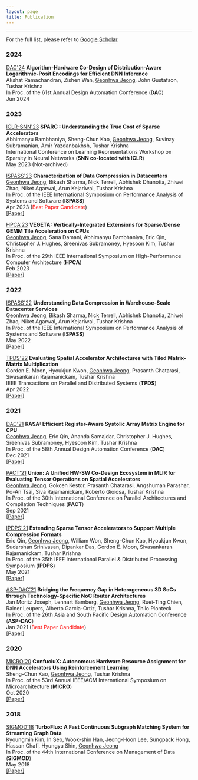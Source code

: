 ```yaml
---
layout: page
title: Publication
---
```

-------------------------------------------------------
For the full list, please refer to [Google Scholar](https://scholar.google.com/citations?user=pdjfuqwAAAAJ&hl=en).

### 2024

<a class="badge-base badge-dac" href="https://ispass.org/ispass2023/" target="_blank">DAC'24</a> **Algorithm-Hardware Co-Design of Distribution-Aware Logarithmic-Posit Encodings for Efficient DNN Inference**  
Akshat Ramachandran, Zishen Wan, <ins>Geonhwa Jeong</ins>, John Gustafson, Tushar Krishna  
In Proc. of the 61st Annual Design Automation Conference (**DAC**)   
Jun 2024  

### 2023 

<a class="badge-base badge-iclr" href="https://www.sparseneural.net/home" target="_blank">ICLR-SNN'23</a> **SPARC : Understanding the True Cost of Sparse Accelerators**  
Abhimanyu Bambhaniya, Sheng-Chun Kao, <ins>Geonhwa Jeong</ins>, Suvinay Subramanian, Amir Yazdanbakhsh, Tushar Krishna  
International Conference on Learning Representations Workshop on Sparsity in Neural Networks (**SNN co-located with ICLR**)   
May 2023 (Not-archived)

<a class="badge-base badge-ispass" href="https://ispass.org/ispass2023/" target="_blank">ISPASS'23</a> **Characterization of Data Compression in Datacenters**  
<ins>Geonhwa Jeong</ins>, Bikash Sharma, Nick Terrell, Abhishek Dhanotia, Zhiwei Zhao, Niket Agarwal, Arun Kejariwal, Tushar Krishna  
In Proc. of the IEEE International Symposium on Performance Analysis of Systems and Software (**ISPASS**)   
Apr 2023 (<span style="color:red">Best Paper Candidate</span>)  
[[Paper]](https://ieeexplore.ieee.org/document/10158161)

<a class="badge-base badge-hpca" href="https://hpca-conf.org/2023/" target="_blank">HPCA'23</a> **VEGETA: Vertically-Integrated Extensions for Sparse/Dense GEMM Tile Acceleration on CPUs**  
<ins>Geonhwa Jeong</ins>, Sana Damani, Abhimanyu Bambhaniya, Eric Qin, Christopher J. Hughes, Sreenivas Subramoney, Hyesoon Kim, Tushar Krishna  
In Proc. of the 29th IEEE International Symposium on High-Performance Computer Architecture (**HPCA**)  
Feb 2023  
[[Paper]](https://ieeexplore.ieee.org/document/10071058)

### 2022

<a class="badge-base badge-ispass" href="https://ispass.org/ispass2022/" target="_blank">ISPASS'22</a> **Understanding Data Compression in Warehouse-Scale Datacenter Services**  
<ins>Geonhwa Jeong</ins>, Bikash Sharma, Nick Terrell, Abhishek Dhanotia, Zhiwei Zhao, Niket Agarwal, Arun Kejariwal, Tushar Krishna  
In Proc. of the IEEE International Symposium on Performance Analysis of Systems and Software (**ISPASS**)   
May 2022  
[[Paper]](https://ieeexplore.ieee.org/document/9804641/)

<a class="badge-base badge-tpds" href="https://www.computer.org/csdl/journal/td" target="_blank">TPDS'22</a> **Evaluating Spatial Accelerator Architectures with Tiled Matrix-Matrix Multiplication**  
Gordon E. Moon, Hyoukjun Kwon, <ins>Geonhwa Jeong</ins>, Prasanth Chatarasi, Sivasankaran Rajamanickam, Tushar Krishna  
IEEE Transactions on Parallel and Distributed Systems (**TPDS**)      
Apr 2022   
[[Paper]](https://ieeexplore.ieee.org/document/9511786)

### 2021

<a class="badge-base badge-dac" href="https://www.dac.com/" target="_blank">DAC'21</a> **RASA: Efficient Register-Aware Systolic Array Matrix Engine for CPU**  
<ins>Geonhwa Jeong</ins>, Eric Qin, Ananda Samajdar, Christopher J. Hughes, Sreenivas Subramoney, Hyesoon Kim, Tushar Krishna  
In Proc. of the 58th Annual Design Automation Conference (**DAC**)   
Dec 2021  
[[Paper]](https://ieeexplore.ieee.org/document/9586257)

<a class="badge-base badge-pact" href="http://pact21.snu.ac.kr/" target="_blank">PACT'21</a> **Union: A Unified HW-SW Co-Design Ecosystem in MLIR for Evaluating Tensor Operations on Spatial Accelerators**  
<ins>Geonhwa Jeong</ins>, Gokcen Kestor, Prasanth Chatarasi, Angshuman Parashar, Po-An Tsai, Siva Rajamanickam, Roberto Gioiosa, Tushar Krishna  
In Proc. of the 30th International Conference on Parallel Architectures and Compilation Techniques (**PACT**)   
Sep 2021  
[[Paper]](https://ieeexplore.ieee.org/document/9563040)

<a class="badge-base badge-ipdps" href="https://www.ipdps.org/" target="_blank">IPDPS'21</a> **Extending Sparse Tensor Accelerators to Support Multiple Compression Formats**  
Eric Qin, <ins>Geonhwa Jeong</ins>, William Won, Sheng-Chun Kao, Hyoukjun Kwon, Sudarshan Srinivasan, Dipankar Das, Gordon E. Moon, Sivasankaran Rajamanickam, Tushar Krishna  
In Proc. of the 35th IEEE International Parallel & Distributed Processing Symposium (**IPDPS**)   
May 2021  
[[Paper]](https://arxiv.org/pdf/2103.10452.pdf)

<a class="badge-base badge-aspdac" href="http://www.aspdac.com/aspdac2021/" target="_blank">ASP-DAC'21</a> **Bridging the Frequency Gap in Heterogeneous 3D SoCs through Technology-Specific NoC Router Architectures**  
Jan Moritz Joseph, Lennart Bamberg, <ins>Geonhwa Jeong</ins>, Ruei-Ting Chien, Rainer Leupers, Alberto Garcia-Ortiz, Tushar Krishna, Thilo Pionteck  
In Proc. of the 26th Asia and South Pacific Design Automation Conference (**ASP-DAC**)   
Jan 2021 (<span style="color:red">Best Paper Candidate</span>)  
[[Paper]](https://dl.acm.org/doi/10.1145/3394885.3431421)

### 2020

<a class="badge-base badge-micro" href="http://www.microarch.org/micro53" target="_blank">MICRO'20</a> **ConfuciuX: Autonomous Hardware Resource Assignment for DNN Accelerators Using Reinforcement Learning**  
Sheng-Chun Kao, <ins>Geonhwa Jeong</ins>, Tushar Krishna  
In Proc. of the 53rd Annual IEEE/ACM International Symposium on Microarchitecture (**MICRO**)  
Oct 2020  
[[Paper]](https://ieeexplore.ieee.org/document/9251929)

### 2018 

<a class="badge-base badge-sigmod" href="https://sigmod2018.org/" target="_blank">SIGMOD'18</a> **TurboFlux: A Fast Continuous Subgraph Matching System for Streaming Graph Data**  
Kyoungmin Kim, In Seo, Wook-shin Han, Jeong-Hoon Lee, Sungpack Hong, Hassan Chafi, Hyungyu Shin, <ins>Geonhwa Jeong</ins>  
In Proc. of the 44th International Conference on Management of Data (**SIGMOD**)  
May 2018  
[[Paper]](https://dl.acm.org/doi/10.1145/3183713.3196917)
